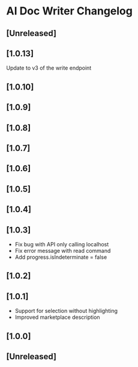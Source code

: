 <!-- Keep a Changelog guide -> https://keepachangelog.com -->

# AI Doc Writer Changelog

## [Unreleased]

## [1.0.13]
Update to v3 of the write endpoint

## [1.0.10]

## [1.0.9]

## [1.0.8]

## [1.0.7]

## [1.0.6]

## [1.0.5]

## [1.0.4]

## [1.0.3]
- Fix bug with API only calling localhost
- Fix error message with read command
- Add progress.isIndeterminate = false

## [1.0.2]

## [1.0.1]
- Support for selection without highlighting
- Improved marketplace description

## [1.0.0]

## [Unreleased]